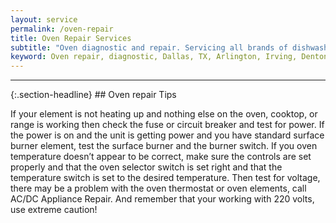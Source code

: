 ```yaml
---
layout: service
permalink: /oven-repair
title: Oven Repair Services
subtitle: "Oven diagnostic and repair. Servicing all brands of dishwashers. We work in Dallas, TX and surrounding areas."
keyword: Oven repair, diagnostic, Dallas, TX, Arlington, Irving, Denton, Lewisville, Plano, Carrollton, Frisco, Keller, Grapevine, Bedford, Euless, Southlake, Lake Dallas, Roanoke, Argyle, Hebron, Richardson, Corinth, Lantana, Copper Canyon, Highland Village, Double Oak, Watauga, Melody Hills, Richland Hills, North Richland Hills, Haltom City, Blue Mound
---
```


<hr>
{:.section-headline}
## Oven repair Tips

If your element is not heating up and nothing else on the oven, cooktop, or range is working then check the fuse or circuit breaker and test for power. If the power is on and the unit is getting power and you have standard surface burner element, test the surface burner and the burner switch. If you oven temperature doesn’t appear to be correct, make sure the controls are set properly and that the oven selector switch is set right and that the temperature switch is set to the desired temperature. Then test for voltage, there may be a problem with the oven thermostat or oven elements, call AC/DC Appliance Repair. And remember that your working with 220 volts, use extreme caution!